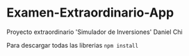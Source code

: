 # Examen-Extraordinario-App

Proyecto extraordinario 'Simulador de Inversiones'
Daniel Chi

Para descargar todas las librerias `npm install`